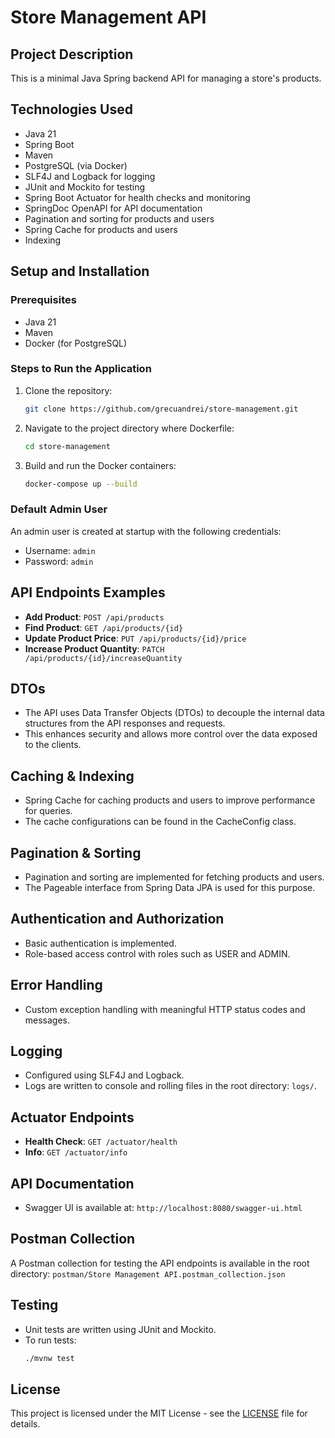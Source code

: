# Store Management API

## Project Description
This is a minimal Java Spring backend API for managing a store's products.

## Technologies Used
- Java 21
- Spring Boot
- Maven
- PostgreSQL (via Docker)
- SLF4J and Logback for logging
- JUnit and Mockito for testing
- Spring Boot Actuator for health checks and monitoring
- SpringDoc OpenAPI for API documentation
- Pagination and sorting for products and users
- Spring Cache for products and users
- Indexing

## Setup and Installation

### Prerequisites
- Java 21
- Maven
- Docker (for PostgreSQL)

### Steps to Run the Application
1. Clone the repository:
    ```bash
    git clone https://github.com/grecuandrei/store-management.git
    ```
2. Navigate to the project directory where Dockerfile:
    ```bash
    cd store-management
    ```
3. Build and run the Docker containers:
    ```bash
    docker-compose up --build
    ```

### Default Admin User
An admin user is created at startup with the following credentials:
- Username: `admin`
- Password: `admin`

## API Endpoints Examples
- **Add Product**: `POST /api/products`
- **Find Product**: `GET /api/products/{id}`
- **Update Product Price**: `PUT /api/products/{id}/price`
- **Increase Product Quantity**: `PATCH /api/products/{id}/increaseQuantity`

## DTOs
- The API uses Data Transfer Objects (DTOs) to decouple the internal data structures from the API responses and requests.
- This enhances security and allows more control over the data exposed to the clients.

## Caching & Indexing
- Spring Cache for caching products and users to improve performance for queries.
- The cache configurations can be found in the CacheConfig class.

## Pagination & Sorting
- Pagination and sorting are implemented for fetching products and users.
- The Pageable interface from Spring Data JPA is used for this purpose.

## Authentication and Authorization
- Basic authentication is implemented.
- Role-based access control with roles such as USER and ADMIN.

## Error Handling
- Custom exception handling with meaningful HTTP status codes and messages.

## Logging
- Configured using SLF4J and Logback.
- Logs are written to console and rolling files in the root directory: `logs/`.

## Actuator Endpoints
- **Health Check**: `GET /actuator/health`
- **Info**: `GET /actuator/info`

## API Documentation
- Swagger UI is available at: `http://localhost:8080/swagger-ui.html`

## Postman Collection
A Postman collection for testing the API endpoints is available in the root directory: `postman/Store Management API.postman_collection.json`

## Testing
- Unit tests are written using JUnit and Mockito.
- To run tests:
    ```bash
    ./mvnw test
    ```

## License
This project is licensed under the MIT License - see the [LICENSE](LICENSE) file for details.
